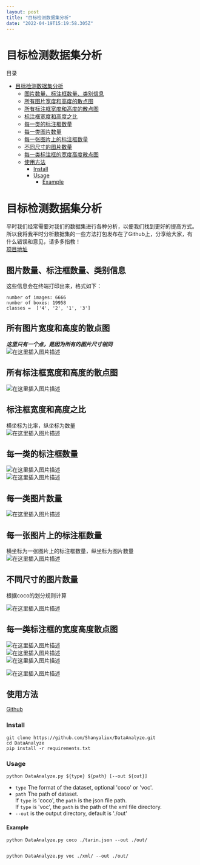 ```yaml
---
layout: post
title: "目标检测数据集分析"
date: "2022-04-19T15:19:58.305Z"
---
```

目标检测数据集分析
=========

目录

*   [目标检测数据集分析](#目标检测数据集分析)
    *   [图片数量、标注框数量、类别信息](#图片数量标注框数量类别信息)
    *   [所有图片宽度和高度的散点图](#所有图片宽度和高度的散点图)
    *   [所有标注框宽度和高度的散点图](#所有标注框宽度和高度的散点图)
    *   [标注框宽度和高度之比](#标注框宽度和高度之比)
    *   [每一类的标注框数量](#每一类的标注框数量)
    *   [每一类图片数量](#每一类图片数量)
    *   [每一张图片上的标注框数量](#每一张图片上的标注框数量)
    *   [不同尺寸的图片数量](#不同尺寸的图片数量)
    *   [每一类标注框的宽度高度散点图](#每一类标注框的宽度高度散点图)
    *   [使用方法](#使用方法)
        *   [Install](#install)
        *   [Usage](#usage)
            *   [Example](#example)

目标检测数据集分析
=========

平时我们经常需要对我们的数据集进行各种分析，以便我们找到更好的提高方式。所以我将我平时分析数据集的一些方法打包发布在了Github上，分享给大家，有什么错误和意见，请多多指教！  
[项目地址](https://github.com/Shanyaliux/DataAnalyze)

图片数量、标注框数量、类别信息
---------------

这些信息会在终端打印出来，格式如下：

    number of images: 6666
    number of boxes: 19958
    classes =  ['4', '2', '1', '3']
    
    

所有图片宽度和高度的散点图
-------------

_**这里只有一个点，是因为所有的图片尺寸相同**_  
![在这里插入图片描述](https://img-blog.csdnimg.cn/33fb99ac4357456ba59aa47579d3ed67.png?x-oss-process=image/watermark,type_d3F5LXplbmhlaQ,shadow_50,text_Q1NETiBAU2hhbnlhbGl1eA==,size_19,color_FFFFFF,t_70,g_se,x_16)

所有标注框宽度和高度的散点图
--------------

![在这里插入图片描述](https://img-blog.csdnimg.cn/a62e3516a8024bc295ffbc186170aa98.png?x-oss-process=image/watermark,type_d3F5LXplbmhlaQ,shadow_50,text_Q1NETiBAU2hhbnlhbGl1eA==,size_19,color_FFFFFF,t_70,g_se,x_16)

标注框宽度和高度之比
----------

横坐标为比率，纵坐标为数量  
![在这里插入图片描述](https://img-blog.csdnimg.cn/ba98e74187044796a2c542669df26790.png?x-oss-process=image/watermark,type_d3F5LXplbmhlaQ,shadow_50,text_Q1NETiBAU2hhbnlhbGl1eA==,size_19,color_FFFFFF,t_70,g_se,x_16)

每一类的标注框数量
---------

![在这里插入图片描述](https://img-blog.csdnimg.cn/bea7d17214bd43819f277056d508007a.png?x-oss-process=image/watermark,type_d3F5LXplbmhlaQ,shadow_50,text_Q1NETiBAU2hhbnlhbGl1eA==,size_19,color_FFFFFF,t_70,g_se,x_16)  
![在这里插入图片描述](https://img-blog.csdnimg.cn/3f45a415d9d44efeae3a95636f47c08c.png?x-oss-process=image/watermark,type_d3F5LXplbmhlaQ,shadow_50,text_Q1NETiBAU2hhbnlhbGl1eA==,size_19,color_FFFFFF,t_70,g_se,x_16)

每一类图片数量
-------

![在这里插入图片描述](https://img-blog.csdnimg.cn/150045e81ea647ecbf650e1c79b17ab6.png?x-oss-process=image/watermark,type_d3F5LXplbmhlaQ,shadow_50,text_Q1NETiBAU2hhbnlhbGl1eA==,size_19,color_FFFFFF,t_70,g_se,x_16)

每一张图片上的标注框数量
------------

横坐标为一张图片上的标注框数量，纵坐标为图片数量  
![在这里插入图片描述](https://img-blog.csdnimg.cn/20c42ce3173645a09ae77320e2703faa.png?x-oss-process=image/watermark,type_d3F5LXplbmhlaQ,shadow_50,text_Q1NETiBAU2hhbnlhbGl1eA==,size_19,color_FFFFFF,t_70,g_se,x_16)

不同尺寸的图片数量
---------

根据coco的划分规则计算

![在这里插入图片描述](https://img-blog.csdnimg.cn/647b00c7ec56446ba9de2e7b38e867d3.png?x-oss-process=image/watermark,type_d3F5LXplbmhlaQ,shadow_50,text_Q1NETiBAU2hhbnlhbGl1eA==,size_19,color_FFFFFF,t_70,g_se,x_16)

每一类标注框的宽度高度散点图
--------------

![在这里插入图片描述](https://img-blog.csdnimg.cn/2608cb104e054dcdb0559bb6541a2931.png?x-oss-process=image/watermark,type_d3F5LXplbmhlaQ,shadow_50,text_Q1NETiBAU2hhbnlhbGl1eA==,size_19,color_FFFFFF,t_70,g_se,x_16)  
![在这里插入图片描述](https://img-blog.csdnimg.cn/c8d3d3c5401043c88f26c2d76f538bd5.png?x-oss-process=image/watermark,type_d3F5LXplbmhlaQ,shadow_50,text_Q1NETiBAU2hhbnlhbGl1eA==,size_19,color_FFFFFF,t_70,g_se,x_16)  
![在这里插入图片描述](https://img-blog.csdnimg.cn/7c716769f48c43489739c47f4d6f595a.png?x-oss-process=image/watermark,type_d3F5LXplbmhlaQ,shadow_50,text_Q1NETiBAU2hhbnlhbGl1eA==,size_19,color_FFFFFF,t_70,g_se,x_16)

![在这里插入图片描述](https://img-blog.csdnimg.cn/c9e1abc4ab3a43ceafc41ca700457b41.png?x-oss-process=image/watermark,type_d3F5LXplbmhlaQ,shadow_50,text_Q1NETiBAU2hhbnlhbGl1eA==,size_19,color_FFFFFF,t_70,g_se,x_16)

使用方法
----

[Github](https://github.com/Shanyaliux/DataAnalyze)

### Install

    git clone https://github.com/Shanyaliux/DataAnalyze.git
    cd DataAnalyze
    pip install -r requirements.txt
    

### Usage

    python DataAnalyze.py ${type} ${path} [--out ${out}]
    

*   `type` The format of the dataset, optional 'coco' or 'voc'.
*   `path` The path of dataset.  
    If `type` is 'coco', the `path` is the json file path.  
    If `type` is 'voc', the `path` is the path of the xml file directory.
*   `--out` is the output directory, default is './out'

#### Example

    python DataAnalyze.py coco ./tarin.json --out ./out/
    

    python DataAnalyze.py voc ./xml/ --out ./out/